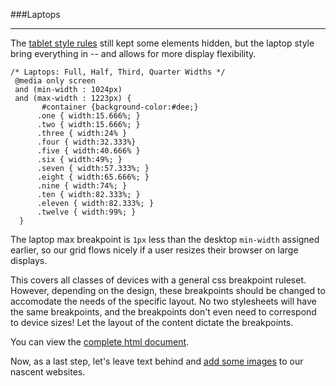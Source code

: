 ###Laptops

---

The [tablet style rules](tablet.md) still kept some elements hidden, but the laptop style bring everything in -- and allows for more display flexibility. 

```
/* Laptops: Full, Half, Third, Quarter Widths */
 @media only screen 
 and (min-width : 1024px) 
 and (max-width : 1223px) {
       #container {background-color:#dee;}
      .one { width:15.666%; }
      .two { width:15.666%; }
      .three { width:24% }
      .four { width:32.333%}
      .five { width:40.666% }
      .six { width:49%; }
      .seven { width:57.333%; }
      .eight { width:65.666%; }
      .nine { width:74%; }
      .ten { width:82.333%; }
      .eleven { width:82.333%; }
      .twelve { width:99%; }
  }
  ```
  
The laptop max breakpoint is `1px` less than the desktop `min-width` assigned earlier, so our grid flows nicely if a user resizes their browser on large displays.
  
This covers all classes of devices with a general css breakpoint ruleset. However, depending on the design, these breakpoints should be changed to accomodate the needs of the specific layout. No two stylesheets will have the same breakpoints, and the breakpoints don't even need to correspond to device sizes! Let the layout of the content dictate the breakpoints.

You can view the [complete html document](complete.md).

Now, as a last step, let's leave text behind and [add some images](image.md) to our nascent websites.
